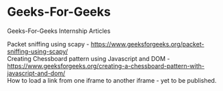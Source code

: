 # Geeks-For-Geeks
Geeks-For-Geeks Internship Articles

Packet sniffing using scapy - https://www.geeksforgeeks.org/packet-sniffing-using-scapy/</br>
Creating Chessboard pattern using Javascript and DOM - https://www.geeksforgeeks.org/creating-a-chessboard-pattern-with-javascript-and-dom/<br/>
How to load a link from one iframe to another iframe - yet to be published.
